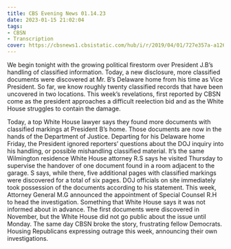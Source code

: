 ```yaml
---
title: CBS Evening News 01.14.23
date: 2023-01-15 21:02:04
tags:
- CBSN
- Transcription
cover: https://cbsnews1.cbsistatic.com/hub/i/r/2019/04/01/727e357a-a126-4138-a2c5-4d3222669d57/thumbnail/640x360/3ff2761028dc5c65cc4f07acd54bcd5c/cbsn2-logo-1920x1080.jpg
---
```

We begin tonight with the growing political firestorm over President J.B’s handling of classified information. Today, a new disclosure, more classified documents were discovered at Mr. B’s Delaware home from his time as Vice President. So far, we know roughly twenty classified records that have been uncovered in two locations. This week’s revelations, first reported by CBSN come as the president approaches a difficult reelection bid and as the White House struggles to contain the damage. 

Today, a top White House lawyer says they found more documents with classified markings at President B’s home. Those documents are now in the hands of the Department of Justice. Departing for his Delaware home Friday, the President ignored reporters’ questions about the DOJ inquiry into his handling, or possible mishandling classified material. It’s the same Wilmington residence White House attorney R.S says he visited Thursday to supervise the handover of one document found in a room adjacent to the garage. S says, while there, five additional pages with classified markings were discovered for a total of six pages. DOJ officials on site immediately took possession of the documents according to his statement. This week, Attorney General M.G announced the appointment of Special Counsel R.H to head the investigation. Something that White House says it was not informed about in advance. The first documents were discovered in November, but the White House did not go public about the issue until Monday. The same day CBSN broke the story, frustrating fellow Democrats. Housing Republicans expressing outrage this week, announcing their own investigations. 
